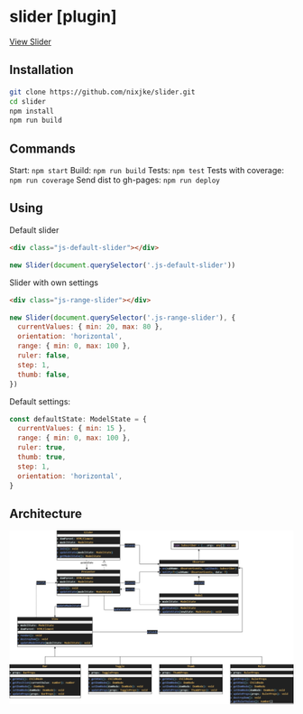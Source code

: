 # slider [plugin]

[View Slider](https://nixjke.github.io/slider/)

## Installation

```bash
git clone https://github.com/nixjke/slider.git
cd slider
npm install
npm run build
```

## Commands

Start: `npm start`
Build: `npm run build`
Tests: `npm test`
Tests with coverage: `npm run coverage`
Send dist to gh-pages: `npm run deploy`

## Using

Default slider

```html
<div class="js-default-slider"></div>
```

```javascript
new Slider(document.querySelector('.js-default-slider'))
```

Slider with own settings

```html
<div class="js-range-slider"></div>
```

```javascript
new Slider(document.querySelector('.js-range-slider'), {
  currentValues: { min: 20, max: 80 },
  orientation: 'horizontal',
  range: { min: 0, max: 100 },
  ruler: false,
  step: 1,
  thumb: false,
})
```

Default settings:

```javascript
const defaultState: ModelState = {
  currentValues: { min: 15 },
  range: { min: 0, max: 100 },
  ruler: true,
  thumb: true,
  step: 1,
  orientation: 'horizontal',
}
```

## Architecture

![alt tag](UML.png "UML")
